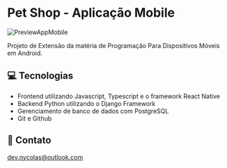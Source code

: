 # Pet Shop - Aplicação Mobile

![PreviewAppMobile](https://github.com/devnycolas/projeto-pet-service/assets/143043571/f0fba1e8-062d-4135-938b-3dbd1478d84f)

Projeto de Extensão da matéria de Programação Para Dispositivos Móveis em Android.


## 💻 Tecnologias

- Frontend utilizando Javascript, Typescript e o framework React Native
- Backend Python utilizando o Django Framework
- Gerenciamento de banco de dados com PostgreSQL
- Git e Github

## 💙 Contato

dev.nycolas@outlook.com
